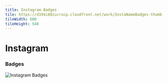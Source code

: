 ```yaml
---
title: Instagram Badges
tile: https://d194i88zucrucp.cloudfront.net/work/InstaNameBadges-thumb-xs.jpg
tileWidth: 600
tileHeight: 548
---
```


# Instagram
### Badges
![Instagram Badges](https://d194i88zucrucp.cloudfront.net/work/IG_Openbook_folio-lg.jpg)
